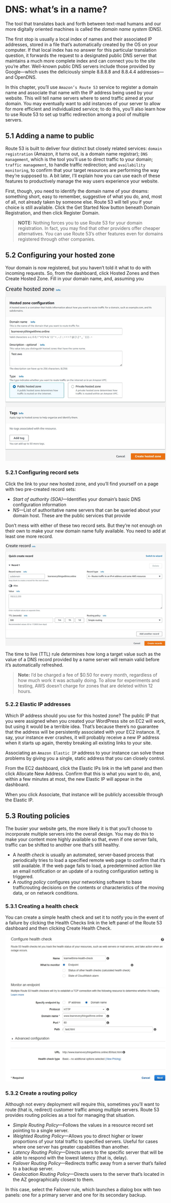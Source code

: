 # DNS: what’s in a name?
The tool that translates back and forth between text-mad humans
and our more digitally oriented machines is called the *domain name
system* (DNS).

The first stop is usually a local index of names and their associated
IP addresses, stored in a file that’s automatically created by the OS on
your computer. If that local index has no answer for this particular
translation question, it forwards the request to a designated public DNS server that maintains a much more complete index and can connect you to the site you’re after. Well-known public DNS servers include
those provided by Google—which uses the deliciously simple 8.8.8.8
and 8.8.4.4 addresses—and OpenDNS.

In this chapter, you’ll use `Amazon’s Route 53` service to register a
domain name and associate that name with the IP address being used
by your website. This will tell name servers where to send traffic aimed
at your domain. You may eventually want to add instances of your server
to allow for more efficient and individualized service; to do this, you’ll
also learn how to use Route 53 to set up traffic redirection among a
pool of multiple servers.

## 5.1 Adding a name to public 
Route 53 is built to deliver four distinct
but closely related services: `domain registration` (Amazon, it turns out, is a
domain name registrar); `DNS management`, which is the tool you’ll use to
direct traffic to your domain; `traffic management`, to handle traffic redirection; and `availability monitoring`, to confirm that your target resources
are performing the way they’re supposed to. A bit later, I’ll explain how
you can use each of these features to productively manage the way users
experience your website.

First, though, you need to identify the domain name of your
dreams: something short, easy to remember, suggestive of what you do,
and, most of all, not already taken by someone else. Route 53 will tell
you if your choice is still available. Click the Get Started Now button
beneath Domain Registration, and then click Register Domain.

>**NOTE:** Nothing forces you to use Route 53 for your domain registration. In fact, you may find that other providers offer cheaper alternatives. You can use Route 53’s other features even for domains registered through other companies.

## 5.2 Configuring your hosted zone
Your domain is now registered, but you haven’t told it what to do with
incoming requests. So, from the dashboard, click Hosted Zones and
then Create Hosted Zone. Fill in your domain name, and, assuming you

![](imgs/hostzone.jpg)

### 5.2.1 Configuring record sets
Click the link to your new hosted zone, and you’ll find yourself on a
page with two pre-created record sets:
- *Start of authority (SOA)*—Identifies your domain’s basic DNS configuration information
- *NS*—List of authoritative name servers that can be queried about
your domain host. These are the public services that provide

Don’t mess with either of these two record sets. But they’re not enough
on their own to make your new domain name fully available. You need
to add at least one more record.

![](imgs/create_record.jpg)

The time to live (TTL) rule determines how long a target value such as
the value of a DNS record provided by a name server will remain valid
before it’s automatically refreshed.

>**Note:** I’d be charged a fee of $0.50 for every month, regardless of how much work it was actually doing. To allow for experiments and testing, AWS doesn’t charge for zones that are deleted within 12 hours.

### 5.2.2 Elastic IP addresses
Which IP address should you use for this hosted zone? The public IP
that you were assigned when you created your WordPress site on EC2
will work, but using it would be a terrible idea. That’s because there’s
no guarantee that the address will be persistently associated with your
EC2 instance. If, say, your instance ever crashes, it will probably receive a
new IP address when it starts up again, thereby breaking all existing
links to your site.

Associating an `Amazon Elastic IP` address to your instance can solve
these problems by giving you a single, static address that you can closely
control.

 From the EC2 dashboard, click the Elastic IPs link in the left panel
and then click Allocate New Address. Confirm that this is what you want
to do, and, within a few minutes at most, the new Elastic IP will appear
in the dashboard.

When you click Associate, that instance will be publicly accessible through the Elastic IP.

## 5.3 Routing policies
The busier your website gets, the more likely it is that you’ll choose to
incorporate multiple servers into the overall design. You may do this to
make your content more highly available so that, even if one server
fails, traffic can be shifted to another one that’s still healthy.

- A *health check* is usually an automated, server-based process that periodically tries to load a specified remote web page to confirm that it’s still available. If the web page fails to load, a predetermined action like an email notification or an update of a routing configuration setting is triggered.
- A *routing policy* configures your networking software to base trafficrouting decisions on the contents or characteristics of the moving data, or on network conditions.

### 5.3.1 Creating a health check
You can create a simple health check and set it to notify you in the event
of a failure by clicking the Health Checks link in the left panel of the
Route 53 dashboard and then clicking Create Health Check.

![](imgs/health-check.jpg)

### 5.3.2 Create a routing policy
Although not every deployment will require this, sometimes you’ll want
to route (that is, redirect) customer traffic among multiple servers.
Route 53 provides routing policies as a tool for managing that situation.

- *Simple Routing Policy*—Follows the values in a resource record set pointing to a single server.
- *Weighted Routing Policy*—Allows you to direct higher or lower proportions of your total traffic to specified servers. Useful for cases where one server has greater capabilities than another.
- *Latency Routing Policy*—Directs users to the specific server that will be able to respond with the lowest latency (that is, delay).
- *Failover Routing Policy*—Redirects traffic away from a server that’s failed to a backup server.
- *Geolocation Routing Policy*—Directs users to the server that’s located in the AZ geographically closest to them.

In this case, select the Failover rule, which launches a dialog box with
two panels: one for a primary server and one for its secondary backup.
